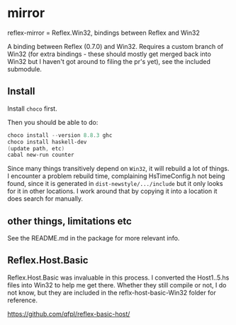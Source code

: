 # mirror
reflex-mirror = Reflex.Win32, bindings between Reflex and Win32

A binding between Reflex (0.7.0) and Win32. Requires a custom branch of Win32 (for extra 
bindings - these should mostly get merged back into Win32 but I haven't got around to 
filing the pr's yet), see the included submodule.

## Install
Install `choco` first.

Then you should be able to do:

```powershell
choco install --version 8.8.3 ghc
choco install haskell-dev
(update path, etc)
cabal new-run counter 
```

Since many things transitively depend on `Win32`, it will rebuild a lot of things. 
I encounter a problem rebuild time, complaining HsTimeConfig.h not being found, 
since it is generated in `dist-newstyle/.../include` but it only looks for it in 
other locations. I work around that by copying it into a location it does search 
for manually.

## other things, limitations etc
See the README.md in the package for more relevant info.

## Reflex.Host.Basic

Reflex.Host.Basic was invaluable in this process. I converted the Host1..5.hs files 
into Win32 to help me get there. Whether they still compile or not, I do not know, 
but they are included in the reflx-host-basic-Win32 folder for reference.

https://github.com/qfpl/reflex-basic-host/
